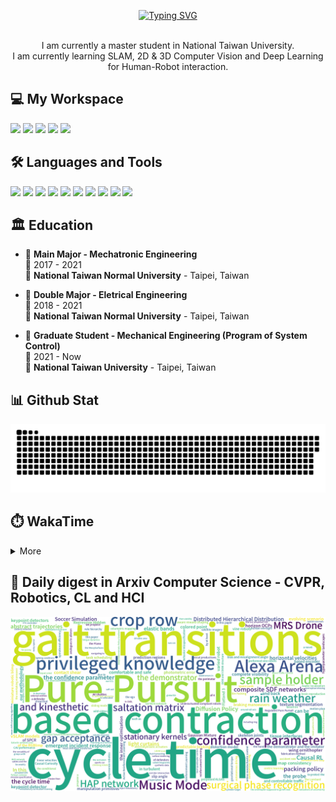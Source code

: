 <p align="center">
  <a href="https://git.io/typing-svg"><img src="https://readme-typing-svg.demolab.com?font=Fira+Code&size=50&pause=1000&color=040C10&center=true&vCenter=true&width=600&height=100&lines=Hi+%F0%9F%91%8B%2C+I'm+Offliner;Nice+to+meet+you!" alt="Typing SVG"/></a>
</p>

<p align='center'>
  <br>I am currently a master student in National Taiwan University.</br>
  I am currently learning SLAM, 2D & 3D Computer Vision and Deep Learning for Human-Robot interaction.
</p>

<h2 align="left">💻 My Workspace</h2>
<p align='left'>
  <img src="https://img.shields.io/badge/windows%2011-%230078D6.svg?&style=for-the-badge&logo=windows&logoColor=white" />
  <img src="https://img.shields.io/badge/Ubuntu%2020.04-E95420.svg?style=for-the-badge&logo=ubuntu&logoColor=white" />
  <img src="https://img.shields.io/badge/intel-core%20i5%2012th-%230071C5.svg?&style=for-the-badge&logo=intel&logoColor=white" />
  <img src="https://img.shields.io/badge/RAM-16GB-%230071C5.svg?&style=for-the-badge&logoColor=white" />
  <img src="https://img.shields.io/badge/nvidia-gtx%203050-%2376B900.svg?&style=for-the-badge&logo=nvidia&logoColor=white" />
</p>

<h2 align="left">🛠️ Languages and Tools</h2>
<p align='left'>
  <img src="https://img.shields.io/badge/C-00599C?style=for-the-badge&logo=c&logoColor=white" />
  <img src="https://img.shields.io/badge/C%2B%2B-00599C?style=for-the-badge&logo=c%2B%2B&logoColor=white" />
  <img src="https://img.shields.io/badge/Python-FFD43B?style=for-the-badge&logo=python&logoColor=blue" />
  <img src="https://img.shields.io/badge/PyTorch-EE4C2C?style=for-the-badge&logo=PyTorch&logoColor=white" />
  <img src="https://img.shields.io/badge/PyTorch Lightning-792EE5?style=for-the-badge&logo=PyTorch Lightning&logoColor=white" />
  <img src="https://img.shields.io/badge/TensorFlow-FF6F00?style=for-the-badge&logo=TensorFlow&logoColor=white" />
  <img src="https://img.shields.io/badge/Keras-D00000?style=for-the-badge&logo=Keras&logoColor=white" />
  <img src="https://img.shields.io/badge/Docker-2CA5E0?style=for-the-badge&logo=docker&logoColor=white" />
  <img src="https://img.shields.io/badge/GIT-E44C30?style=for-the-badge&logo=git&logoColor=white" />
  <img src="https://img.shields.io/badge/Qt-41CD52?style=for-the-badge&logo=qt&logoColor=white" />  
</p>

## 🏛️ Education
- 📖 **Main Major - Mechatronic Engineering**\
📆 2017 - 2021\
📍 **National Taiwan Normal University** - Taipei, Taiwan

- 📖 **Double Major - Eletrical Engineering**\
📆 2018 - 2021\
📍 **National Taiwan Normal University** - Taipei, Taiwan

- 📖 **Graduate Student - Mechanical Engineering (Program of System Control)**\
📆 2021 - Now\
📍 **National Taiwan University** - Taipei, Taiwan

<h2 align="left">📊 Github Stat</h2>

![GitHub Snake Light](https://github.com/Offliners/Offliners/blob/output/github-contribution-grid-snake.svg)

<!-- ![](./profile-3d-contrib/profile-season-animate.svg) -->

<h2 align="left">⏱️ WakaTime</h2>

<details>
<summary>More</summary>

<!--START_SECTION:waka-->
![Code Time](http://img.shields.io/badge/Code%20Time-685%20hrs%2046%20mins-blue)

![Profile Views](http://img.shields.io/badge/Profile%20Views-44-blue)

**🐱 My GitHub Data** 

> 📦 6.3 MB Used in GitHub's Storage 
 > 
> 🏆 695 Contributions in the Year 2023
 > 
> 🚫 Not Opted to Hire
 > 
> 📜 44 Public Repositories 
 > 
> 🔑 29 Private Repositories 
 > 
📊 **This Week I Spent My Time On** 

```text
🕑︎ Time Zone: Asia/Taipei

💬 Programming Languages: 
Python                   2 hrs 16 mins       █████████████████░░░░░░░░   69.25 % 
Markdown                 53 mins             ███████░░░░░░░░░░░░░░░░░░   26.96 % 
Text                     5 mins              █░░░░░░░░░░░░░░░░░░░░░░░░   02.76 % 
CMake                    1 min               ░░░░░░░░░░░░░░░░░░░░░░░░░   00.78 % 
C++                      0 secs              ░░░░░░░░░░░░░░░░░░░░░░░░░   00.24 % 

🔥 Editors: 
VS Code                  3 hrs 16 mins       █████████████████████████   100.00 % 

🐱‍💻 Projects: 
human_robot_interaction  3 hrs 14 mins       █████████████████████████   98.97 % 
RobotLab-Cpp-Training-2022 mins              ░░░░░░░░░░░░░░░░░░░░░░░░░   01.03 % 

💻 Operating System: 
Linux                    3 hrs 16 mins       █████████████████████████   100.00 % 
```

**I Mostly Code in Python** 

```text
Python                   28 repos            ██████████░░░░░░░░░░░░░░░   38.36 % 
C++                      24 repos            ████████░░░░░░░░░░░░░░░░░   32.88 % 
C                        8 repos             ███░░░░░░░░░░░░░░░░░░░░░░   10.96 % 
Jupyter Notebook         6 repos             ██░░░░░░░░░░░░░░░░░░░░░░░   08.22 % 
HTML                     1 repo              ░░░░░░░░░░░░░░░░░░░░░░░░░   01.37 % 
```




 Last Updated on 15/07/2023 18:35:35 UTC
<!--END_SECTION:waka-->

</details>

## 📃 Daily digest in Arxiv Computer Science - CVPR, Robotics, CL and HCI
<img src="https://github.com/Offliners/Offliners/blob/word-cloud/wordcloud/wordcloud.png" alt="Word Cloud">
